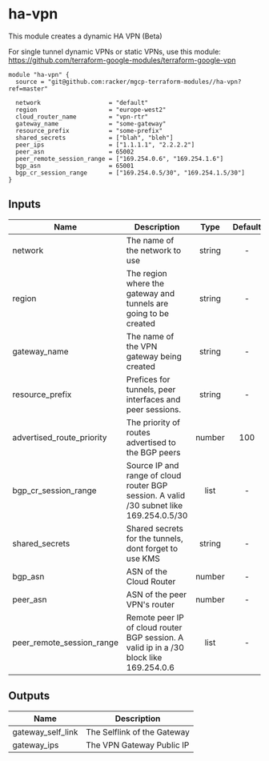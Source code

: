 # ha-vpn

This module creates a dynamic HA VPN (Beta)

For single tunnel dynamic VPNs or static VPNs, use this module: https://github.com/terraform-google-modules/terraform-google-vpn

```
module "ha-vpn" {
  source = "git@github.com:racker/mgcp-terraform-modules//ha-vpn?ref=master"

  network                   = "default"
  region                    = "europe-west2"
  cloud_router_name         = "vpn-rtr"
  gateway_name              = "some-gateway"
  resource_prefix           = "some-prefix"
  shared_secrets            = ["blah", "bleh"]
  peer_ips                  = ["1.1.1.1", "2.2.2.2"]
  peer_asn                  = 65002
  peer_remote_session_range = ["169.254.0.6", "169.254.1.6"]
  bgp_asn                   = 65001
  bgp_cr_session_range      = ["169.254.0.5/30", "169.254.1.5/30"]
}
```

## Inputs

| Name | Description | Type | Default | Required |
|------|-------------|:----:|:-----:|:-----:|
| network | The name of the network to use | string | - | yes |
| region | The region where the gateway and tunnels are going to be created | string | - | yes |
| gateway\_name | The name of the VPN gateway being created | string | - | yes |
| resource\_prefix | Prefices for tunnels, peer interfaces and peer sessions. | string | - | yes |
| advertised\_route\_priority | The priority of routes advertised to the BGP peers | number | 100 | no |
| bgp_cr_session\_range | Source IP and range of cloud router BGP session. A valid /30 subnet like 169.254.0.5/30 | list | - | yes |
| shared\_secrets | Shared secrets for the tunnels, dont forget to use KMS | string | - | yes |
| bgp\_asn | ASN of the Cloud Router | number | - | yes |
| peer\_asn | ASN of the peer VPN's router | number | - | yes |
| peer\_remote\_session\_range | Remote peer IP of cloud router BGP session. A valid ip in a /30 block like 169.254.0.6 | list | - | yes |

## Outputs

| Name | Description |
|------|-------------|
| gateway\_self\_link | The Selflink of the Gateway |
| gateway\_ips | The VPN Gateway Public IP |
